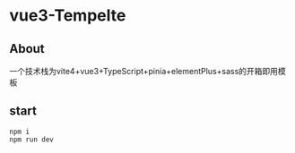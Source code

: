 # vue3-Tempelte

## About

一个技术栈为vite4+vue3+TypeScript+pinia+elementPlus+sass的开箱即用模板

## start

```
npm i
npm run dev
```

